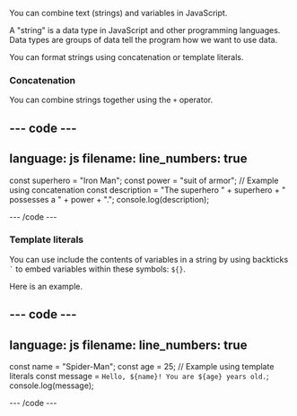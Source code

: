 You can combine text (strings) and variables in JavaScript.

A "string" is a data type in JavaScript and other programming languages. Data types are groups of data tell the program how we want to use data.

You can format strings using concatenation or template literals.

### Concatenation
 
You can combine strings together using the `+` operator.

--- code ---
---
language: js
filename: 
line_numbers: true
---
    
const superhero = "Iron Man";
const power = "suit of armor";
// Example using concatenation
const description = "The superhero " + superhero + " possesses a " + power + ".";
console.log(description);
    
--- /code ---

### Template literals

You can use include the contents of variables in a string by using backticks ``` ` ``` to embed variables within these symbols: `${}`.

Here is an example.

--- code ---
---
language: js
filename: 
line_numbers: true
---
    
const name = "Spider-Man";
const age = 25;
// Example using template literals
const message = `Hello, ${name}! You are ${age} years old.`;
console.log(message);
    
--- /code ---